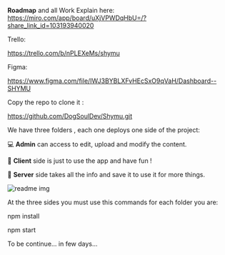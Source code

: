 **Roadmap** and all Work Explain here:
https://miro.com/app/board/uXjVPWDqHbU=/?share_link_id=103193940020

Trello:

https://trello.com/b/nPLEXeMs/shymu

Figma:

https://www.figma.com/file/IWJ3BYBLXFvHEcSxO9qVaH/Dashboard--SHYMU

Copy the repo to clone it :

https://github.com/DogSoulDev/Shymu.git

We have three folders , each one deploys one side of the project:

💻 **Admin** can access to edit, upload and modify the content.

🙋 **Client** side is just to use the app and have fun !

💾 **Server** side takes all the info and save it to use it for more things.

![readme img](https://user-images.githubusercontent.com/104593484/191543804-e92fd068-ed74-458d-84f0-09d4e5463d3f.png)

At the three sides you must use this commands for each folder you are:

npm install

npm start

To be continue... in few days...

